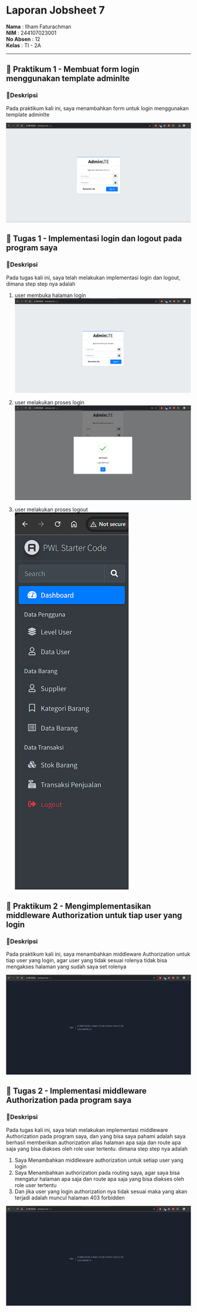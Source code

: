 # Laporan Jobsheet 7

**Nama**  : Ilham Faturachman  
**NIM**   : 244107023001  
**No Absen** : 12  
**Kelas** : TI - 2A  

---

## 📌 Praktikum 1 - Membuat form login menggunakan template adminlte

### 📝Deskripsi
Pada praktikum kali ini, saya menambahkan form  untuk login menggunakan template adminlte

![Login](Screenshot%20Laporan/Praktikum1/p-1.png)


## 📌 Tugas 1 - Implementasi login dan logout pada program saya

### 📝Deskripsi
Pada tugas kali ini, saya telah melakukan implementasi login dan logout, dimana step step nya adalah

1. user membuka halaman login
![Login](Screenshot%20Laporan/Tugas1/t-1.png)

2. user melakukan proses login
![Login](Screenshot%20Laporan/Tugas1/t-2.png)

3. user melakukan proses logout
![Login](Screenshot%20Laporan/Tugas1/t-3.png)


## 📌 Praktikum 2 - Mengimplementasikan middleware Authorization untuk tiap user yang login

### 📝Deskripsi
Pada praktikum kali ini, saya menambahkan middleware Authorization untuk tiap user yang login, agar user yang tidak sesuai rolenya tidak bisa mengakses halaman yang sudah saya set rolenya

![Login](Screenshot%20Laporan/Praktikum2/p-1.png)


## 📌 Tugas 2 - Implementasi middleware Authorization pada program saya

### 📝Deskripsi
Pada tugas kali ini, saya telah melakukan implementasi middleware Authorization pada program saya, dan yang bisa saya pahami adalah saya berhasil memberikan authorization alias halaman apa saja dan route apa saja yang bisa diakses oleh role user tertentu. dimana step step nya adalah

1. Saya Menambahkan middleware authorization untuk setiap user yang login
2. Saya Menambahkan authorization pada routing saya, agar saya bisa mengatur halaman apa saja dan route apa saja yang bisa diakses oleh role user tertentu
3. Dan jika user yang login authorization nya tidak sesuai maka yang akan terjadi adalah muncul halaman 403 forbidden

![Forbidden](Screenshot%20Laporan/Praktikum2/p-1.png)